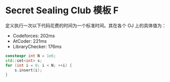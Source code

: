 # Secret Sealing Club 模板 F

定义执行一次以下代码花费的时间为一个标准时间。其在各个 OJ 上的具体值为：

- Codeforces: 202ms
- AtCoder: 221ms
- LibraryChecker: 176ms

```cpp
constexpr int N = 1e6;
std::set<int> s;
for (int i = 0; i < N; ++i) {
    s.insert(i);
}
```
